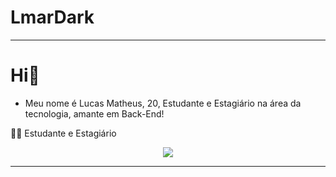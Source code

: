 <h1>LmarDark</h1>

---

<h1>Hi👋</h1>

* Meu nome é Lucas Matheus, 20, Estudante e Estagiário na área da tecnologia, amante em Back-End!

🧑‍💼 Estudante e Estagiário

<p align="center">
  <a href="https://beacons.ai/lucasmat">
    <img src="https://skillicons.dev/icons?i=php,py,html,css,linkedin" />

  </a>
</p>

---


